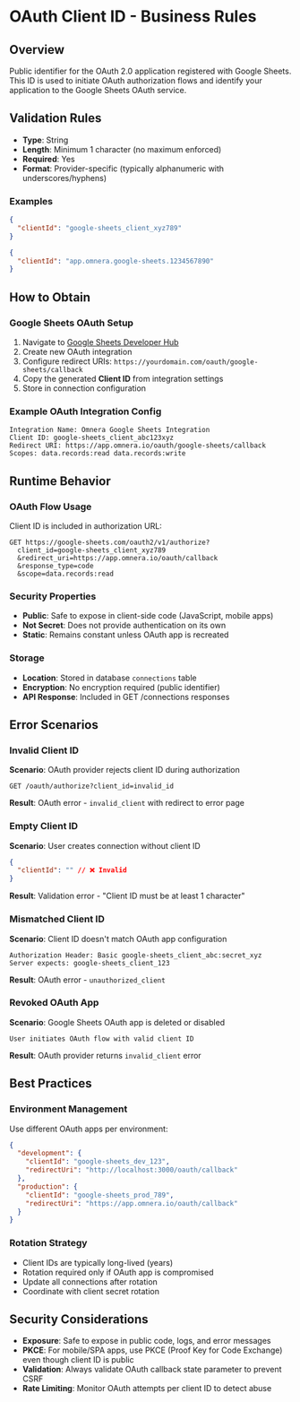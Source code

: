 # OAuth Client ID - Business Rules

## Overview

Public identifier for the OAuth 2.0 application registered with Google Sheets. This ID is used to initiate OAuth authorization flows and identify your application to the Google Sheets OAuth service.

## Validation Rules

- **Type**: String
- **Length**: Minimum 1 character (no maximum enforced)
- **Required**: Yes
- **Format**: Provider-specific (typically alphanumeric with underscores/hyphens)

### Examples

```json
{
  "clientId": "google-sheets_client_xyz789"
}
```

```json
{
  "clientId": "app.omnera.google-sheets.1234567890"
}
```

## How to Obtain

### Google Sheets OAuth Setup

1. Navigate to [Google Sheets Developer Hub](https://google-sheets.com/developers)
2. Create new OAuth integration
3. Configure redirect URIs: `https://yourdomain.com/oauth/google-sheets/callback`
4. Copy the generated **Client ID** from integration settings
5. Store in connection configuration

### Example OAuth Integration Config

```
Integration Name: Omnera Google Sheets Integration
Client ID: google-sheets_client_abc123xyz
Redirect URI: https://app.omnera.io/oauth/google-sheets/callback
Scopes: data.records:read data.records:write
```

## Runtime Behavior

### OAuth Flow Usage

Client ID is included in authorization URL:

```
GET https://google-sheets.com/oauth2/v1/authorize?
  client_id=google-sheets_client_xyz789
  &redirect_uri=https://app.omnera.io/oauth/callback
  &response_type=code
  &scope=data.records:read
```

### Security Properties

- **Public**: Safe to expose in client-side code (JavaScript, mobile apps)
- **Not Secret**: Does not provide authentication on its own
- **Static**: Remains constant unless OAuth app is recreated

### Storage

- **Location**: Stored in database `connections` table
- **Encryption**: No encryption required (public identifier)
- **API Response**: Included in GET /connections responses

## Error Scenarios

### Invalid Client ID

**Scenario**: OAuth provider rejects client ID during authorization

```
GET /oauth/authorize?client_id=invalid_id
```

**Result**: OAuth error - `invalid_client` with redirect to error page

### Empty Client ID

**Scenario**: User creates connection without client ID

```json
{
  "clientId": "" // ❌ Invalid
}
```

**Result**: Validation error - "Client ID must be at least 1 character"

### Mismatched Client ID

**Scenario**: Client ID doesn't match OAuth app configuration

```
Authorization Header: Basic google-sheets_client_abc:secret_xyz
Server expects: google-sheets_client_123
```

**Result**: OAuth error - `unauthorized_client`

### Revoked OAuth App

**Scenario**: Google Sheets OAuth app is deleted or disabled

```
User initiates OAuth flow with valid client ID
```

**Result**: OAuth provider returns `invalid_client` error

## Best Practices

### Environment Management

Use different OAuth apps per environment:

```json
{
  "development": {
    "clientId": "google-sheets_dev_123",
    "redirectUri": "http://localhost:3000/oauth/callback"
  },
  "production": {
    "clientId": "google-sheets_prod_789",
    "redirectUri": "https://app.omnera.io/oauth/callback"
  }
}
```

### Rotation Strategy

- Client IDs are typically long-lived (years)
- Rotation required only if OAuth app is compromised
- Update all connections after rotation
- Coordinate with client secret rotation

## Security Considerations

- **Exposure**: Safe to expose in public code, logs, and error messages
- **PKCE**: For mobile/SPA apps, use PKCE (Proof Key for Code Exchange) even though client ID is public
- **Validation**: Always validate OAuth callback state parameter to prevent CSRF
- **Rate Limiting**: Monitor OAuth attempts per client ID to detect abuse
